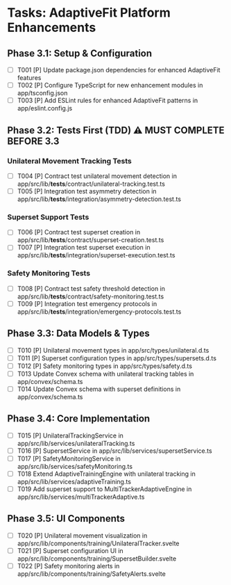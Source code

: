 # Tasks: AdaptiveFit Platform Enhancements

## Phase 3.1: Setup & Configuration
- [ ] T001 [P] Update package.json dependencies for enhanced AdaptiveFit features
- [ ] T002 [P] Configure TypeScript for new enhancement modules in app/tsconfig.json
- [ ] T003 [P] Add ESLint rules for enhanced AdaptiveFit patterns in app/eslint.config.js

## Phase 3.2: Tests First (TDD) ⚠️ MUST COMPLETE BEFORE 3.3
### Unilateral Movement Tracking Tests
- [ ] T004 [P] Contract test unilateral movement detection in app/src/lib/__tests__/contract/unilateral-tracking.test.ts
- [ ] T005 [P] Integration test asymmetry detection in app/src/lib/__tests__/integration/asymmetry-detection.test.ts

### Superset Support Tests
- [ ] T006 [P] Contract test superset creation in app/src/lib/__tests__/contract/superset-creation.test.ts
- [ ] T007 [P] Integration test superset execution in app/src/lib/__tests__/integration/superset-execution.test.ts

### Safety Monitoring Tests
- [ ] T008 [P] Contract test safety threshold detection in app/src/lib/__tests__/contract/safety-monitoring.test.ts
- [ ] T009 [P] Integration test emergency protocols in app/src/lib/__tests__/integration/emergency-protocols.test.ts

## Phase 3.3: Data Models & Types
- [ ] T010 [P] Unilateral movement types in app/src/types/unilateral.d.ts
- [ ] T011 [P] Superset configuration types in app/src/types/supersets.d.ts
- [ ] T012 [P] Safety monitoring types in app/src/types/safety.d.ts
- [ ] T013 Update Convex schema with unilateral tracking tables in app/convex/schema.ts
- [ ] T014 Update Convex schema with superset definitions in app/convex/schema.ts

## Phase 3.4: Core Implementation
- [ ] T015 [P] UnilateralTrackingService in app/src/lib/services/unilateralTracking.ts
- [ ] T016 [P] SupersetService in app/src/lib/services/supersetService.ts
- [ ] T017 [P] SafetyMonitoringService in app/src/lib/services/safetyMonitoring.ts
- [ ] T018 Extend AdaptiveTrainingEngine with unilateral tracking in app/src/lib/services/adaptiveTraining.ts
- [ ] T019 Add superset support to MultiTrackerAdaptiveEngine in app/src/lib/services/multiTrackerAdaptive.ts

## Phase 3.5: UI Components
- [ ] T020 [P] Unilateral movement visualization in app/src/lib/components/training/UnilateralTracker.svelte
- [ ] T021 [P] Superset configuration UI in app/src/lib/components/training/SupersetBuilder.svelte
- [ ] T022 [P] Safety monitoring alerts in app/src/lib/components/training/SafetyAlerts.svelte
